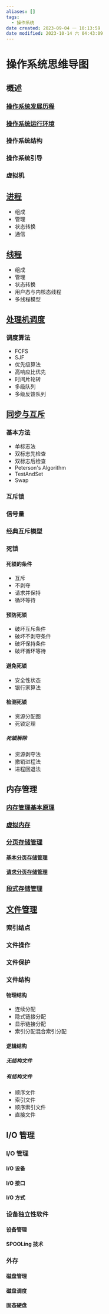 ```yaml
---
aliases: []
tags:
  - 操作系统
date created: 2023-09-04 一 10:13:59
date modified: 2023-10-14 六 04:43:09
---
```


# 操作系统思维导图

## 概述

### [操作系统发展历程](操作系统发展历程.md)

### [操作系统运行环境](操作系统运行环境.md)

### 操作系统结构

### 操作系统引导

### 虚拟机

## [进程](进程.md)

- 组成
- 管理
- 状态转换
- 通信

## [线程](线程.md)

- 组成
- 管理
- 状态转换
- 用户态与内核态线程
- 多线程模型

## [处理机调度](处理机调度.md)

### 调度算法

- FCFS
- SJF
- 优先级算法
- 高响应比优先
- 时间片轮转
- 多级队列
- 多级反馈队列

## [同步与互斥](同步与互斥.md)

### 基本方法

- 单标志法
- 双标志先检查
- 双标志后检查
- Peterson's Algorithm
- TestAndSet
- Swap

### 互斥锁

### 信号量

### 经典互斥模型

### 死锁

#### 死锁的条件

- 互斥
- 不剥夺
- 请求并保持
- 循环等待

#### 预防死锁

- 破坏互斥条件
- 破坏不剥夺条件
- 破坏保持条件
- 破坏循环等待

#### 避免死锁

- 安全性状态
- 银行家算法

#### 检测死锁

- 资源分配图
- 死锁定理

##### 死锁解除

- 资源剥夺法
- 撤销进程法
- 进程回退法

## 内存管理

### [内存管理基本原理](内存管理基本原理.md)

### [虚拟内存](虚拟内存.md)

### [分页存储管理](分页存储管理.md)

#### [基本分页存储管理](基本分页存储管理.md)

#### [请求分页存储管理](请求分页存储管理.md)

### [段式存储管理](段式存储管理.md)

## [文件管理](文件管理.md)

### 索引结点

### 文件操作

### 文件保护

### 文件结构

#### 物理结构

- 连续分配
- 隐式链接分配
- 显示链接分配
- 索引分配混合索引分配

#### 逻辑结构

##### 无结构文件

##### 有结构文件

- 顺序文件
- 索引文件
- 顺序索引文件
- 直接文件

## I/O 管理

### I/O 管理

#### I/O 设备

#### I/O 接口

#### I/O 方式

### 设备独立性软件

#### 设备管理

#### SPOOLing 技术

### 外存

#### 磁盘管理

#### 磁盘调度

#### 固态硬盘
